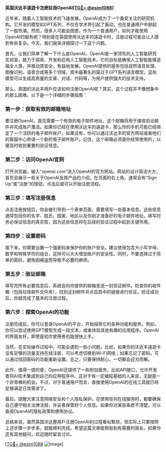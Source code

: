 **英国沃达丰遠遊卡怎麽註冊OpenAI[[TG💪+ @esim1088](https://t.me/s/esim1088)]**

近年来，随着人工智能技术的飞速发展，OpenAI成为了一个备受关注的研究机构。它开发的模型如GPT系列，不仅在学术界引起了轰动，也在普通用户中掀起了一股热潮。然而，很多人可能会困惑，作为一个普通用户，如何才能使用OpenAI的服务呢？特别是在英国使用沃达丰的遠遊卡时，注册过程可能会让人感到有些复杂。今天，我们就来详细探讨一下这个问题。

首先，让我们简单了解一下什么是OpenAI。OpenAI是一家领先的人工智能研究实验室，致力于探索、开发和应用人工智能技术。它的目标是确保人工智能能够造福全人类，并推动其安全、有益地发展。OpenAI提供的服务包括自然语言处理、图像识别、语音合成等多个领域，其中最著名的莫过于GPT系列语言模型。这些模型可以生成高质量的文章、对话、代码等，为用户提供强大的技术支持。

那么，英国的沃达丰用戶应该如何注册OpenAI呢？其实，这个过程并不像想象中的那么困难。以下是一个详细的步骤指南：

### 第一步：获取有效的邮箱地址

要注册OpenAI，首先需要一个有效的电子邮件地址。这个邮箱将用于接收验证邮件并完成账户激活。如果你已经在使用沃达丰的遠遊卡，那么你的手机可能已经绑定了一个活跃的电子邮件账户。如果没有，你可以通过沃达丰的官方网站或者他们的客服中心申请一个新的电子邮件账户。记住，这个邮箱必须是你经常使用的，以便及时收到重要的验证信息。

### 第二步：访问OpenAI官网

打开浏览器，输入“openai.com”进入OpenAI的官方网站。网站的设计简洁大方，首页会展示一些关于OpenAI及其产品的介绍。在页面的右上角，通常会有“Sign Up”或“注册”的按钮，点击后就可以开始注册流程。

### 第三步：填写注册信息

点击注册按钮后，你会被引导到一个表单页面，需要填写一些基本信息。这些信息通常包括你的名字、姓氏、国家、地区以及你刚才准备好的电子邮件地址。填写时务必保证信息的真实性，因为这些信息将在后续的验证过程中起到关键作用。

### 第四步：设置密码

接下来，你需要设置一个强密码来保护你的账户安全。建议使用包含大小写字母、数字和特殊字符的组合，这样可以大大增加账户的安全性。同时，不要选择过于简单的密码，避免因被盗而导致不必要的麻烦。

### 第五步：验证邮箱

填写完所有必要信息后，系统会向你提供的邮箱发送一封验证邮件。检查你的收件箱（包括垃圾邮件文件夹），找到这封邮件并点击其中的链接进行验证。验证成功后，你就完成了基本的注册过程。

### 第六步：探索OpenAI的功能

注册完成后，你可以登录OpenAI的平台，开始探索它的各种功能和服务。例如，你可以尝试使用GPT模型生成一段文本，或者体验其他有趣的应用程序。OpenAI的界面友好，即使是初次使用者也能很快上手。

当然，在实际操作过程中，可能会遇到一些小问题。比如，如果你的沃达丰遠遊卡没有足够的流量支持在线注册，可以考虑切换到Wi-Fi网络；如果忘记了密码，可以通过找回密码的功能重新设置。总之，只要保持耐心，一切都会迎刃而解。

此外，值得一提的是，OpenAI还提供了一些附加服务，比如API接口，允许开发者将AI技术集成到自己的应用程序中。这对于有一定编程基础的人来说，无疑是一个非常棒的机会。不过，对于普通用户而言，直接使用OpenAI的在线工具就已经足够满足日常需求了。

最后，提醒大家注意网络安全和个人隐私保护。在使用任何在线服务时，都要确保自己遵守相关法律法规，并妥善保管好个人信息。如果你对某些条款不清楚，可以查阅OpenAI的隐私政策和使用协议。

总结来说，虽然英国沃达豐用戶注册OpenAI的过程看似繁琐，但实际上只要按照上述步骤一步步来，就能顺利完成。希望这篇文章能帮助到有需要的朋友。如果你还有其他疑问，欢迎随时留言讨论。

[[TG💪+ @esim1088](https://t.me/s/esim1088) ![Image](https://i.postimg.cc/4NQfJmqS/Snipaste-2025-05-13-00-14-12.png)]